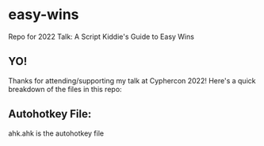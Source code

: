 # easy-wins
Repo for 2022 Talk:  A Script Kiddie's Guide to Easy Wins


## YO!
Thanks for attending/supporting my talk at Cyphercon 2022!  Here's a quick breakdown of the files in this repo:

## Autohotkey File:
ahk.ahk is the autohotkey file
